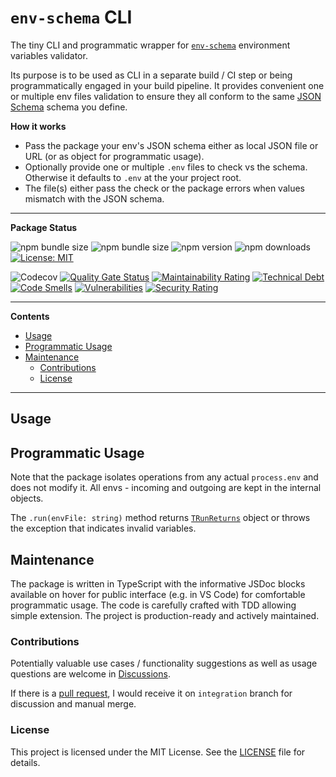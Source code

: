 # `env-schema` CLI

The tiny CLI and programmatic wrapper for [`env-schema`](https://www.npmjs.com/package/env-schema) environment variables validator.

Its purpose is to be used as CLI in a separate build / CI step or being programmatically engaged in your build pipeline. It provides convenient one or multiple env files validation to ensure they all conform to the same [JSON Schema](https://json-schema.org/) schema you define.

**How it works**

- Pass the package your env's JSON schema either as local JSON file or URL (or as object for programmatic usage).
- Optionally provide one or multiple `.env` files to check vs the schema. Otherwise it defaults to `.env` at the your project root.
- The file(s) either pass the check or the package errors when values mismatch with the JSON schema.

---

**Package Status**

![npm bundle size](https://img.shields.io/bundlephobia/min/env-schema-cli)
![npm bundle size](https://img.shields.io/bundlephobia/minzip/env-schema-cli)
![npm version](https://img.shields.io/npm/v/env-schema-cli?color=green)
![npm downloads](https://img.shields.io/npm/dm/env-schema-cli.svg?color=green)
[![License: MIT](https://img.shields.io/badge/License-MIT-yellow.svg?color=green)](https://opensource.org/licenses/MIT)

![Codecov](https://img.shields.io/codecov/c/github/WhereJuly/65-env-schema-cli?color=%2308A108)
[![Quality Gate Status](https://sonarcloud.io/api/project_badges/measure?project=WhereJuly_65-env-schema-cli&metric=alert_status)](https://sonarcloud.io/summary/new_code?id=WhereJuly_65-env-schema-cli)
[![Maintainability Rating](https://sonarcloud.io/api/project_badges/measure?project=WhereJuly_65-env-schema-cli&metric=sqale_rating)](https://sonarcloud.io/summary/new_code?id=WhereJuly_65-env-schema-cli)
[![Technical Debt](https://sonarcloud.io/api/project_badges/measure?project=WhereJuly_65-env-schema-cli&metric=sqale_index)](https://sonarcloud.io/summary/new_code?id=WhereJuly_65-env-schema-cli)
[![Code Smells](https://sonarcloud.io/api/project_badges/measure?project=WhereJuly_65-env-schema-cli&metric=code_smells)](https://sonarcloud.io/summary/new_code?id=WhereJuly_65-env-schema-cli)
[![Vulnerabilities](https://sonarcloud.io/api/project_badges/measure?project=WhereJuly_65-env-schema-cli&metric=vulnerabilities)](https://sonarcloud.io/summary/new_code?id=WhereJuly_65-env-schema-cli)
[![Security Rating](https://sonarcloud.io/api/project_badges/measure?project=WhereJuly_65-env-schema-cli&metric=security_rating)](https://sonarcloud.io/summary/new_code?id=WhereJuly_65-env-schema-cli)

---

**Contents**

- [Usage](#usage)
- [Programmatic Usage](#programmatic-usage)
- [Maintenance](#maintenance)
  - [Contributions](#contributions)
  - [License](#license)

---

## Usage

## Programmatic Usage

Note that the package isolates operations from any actual `process.env` and does not modify it. All envs - incoming and outgoing are kept in the internal objects.

The `.run(envFile: string)` method returns [`TRunReturns`](src/core/EnvSchemaCore.service.ts) object or throws the exception that indicates invalid variables.

## Maintenance

The package is written in TypeScript with the informative JSDoc blocks available on hover for public interface (e.g. in VS Code) for comfortable programmatic usage. The code is carefully crafted with TDD allowing simple extension. The project is production-ready and actively maintained.

### Contributions

Potentially valuable use cases / functionality suggestions as well as usage questions are welcome in [Discussions](https://github.com/WhereJuly/65-env-schema-cli/discussions).

If there is a [pull request](https://github.com/WhereJuly/65-env-schema-cli/pulls), I would receive it on `integration` branch for discussion and manual merge.

### License

This project is licensed under the MIT License. See the [LICENSE](./LICENSE) file for details.
